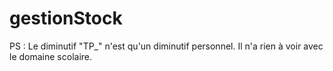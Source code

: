 # gestionStock

PS : Le diminutif "TP_" n'est qu'un diminutif personnel. Il n'a rien à voir avec le domaine scolaire.
